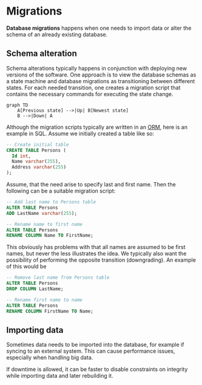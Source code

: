 # Migrations

**Database migrations** happens when one needs to import data or alter the
schema of an already existing database.

## Schema alteration

Schema alterations typically happens in conjunction with deploying new versions
of the software. One approach is to view the database schemas as a state machine
and database migrations as transitioning between different states. For each
needed transition, one creates a migration script that contains the necessary
commands for executing the state change.

```mermaid
graph TD
    A[Previous state] -->|Up| B[Newest state]
    B -->|Down| A
```

Although the migration scripts typically are written in an [ORM](../orm.md),
here is an example in SQL. Assume we initially created a table like so:

```sql
-- Create initial table
CREATE TABLE Persons (
  Id int,
  Name varchar(255),
  Address varchar(255)
);
```

Assume, that the need arise to specify last and first name. Then the following
can be a suitable migration script:

```sql
-- Add last name to Persons table
ALTER TABLE Persons
ADD LastName varchar(255);

-- Rename name to first name
ALTER TABLE Persons
RENAME COLUMN Name TO FirstName;
```

This obviously has problems with that all names are assumed to be first names,
but never the less illustrates the idea. We typically also want the possibility
of performing the opposite transition (downgrading). An example of this would be

```sql
-- Remove last name from Persons table
ALTER TABLE Persons
DROP COLUMN LastName;

-- Rename first name to name
ALTER TABLE Persons
RENAME COLUMN FirstName TO Name;
```

## Importing data

Sometimes data needs to be imported into the database, for example if syncing to
an external system. This can cause performance issues, especially when handling
big data.

If downtime is allowed, it can be faster to disable constraints on integrity
while importing data and later rebuilding it.
